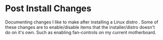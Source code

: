 # Post Install Changes

Documenting changes I like to make after installing a Linux distro . Some of these changes are to enable/disable items that the installer/distro doesn't do on it's own. Such as enabling fan-controls on my current motherboard.
